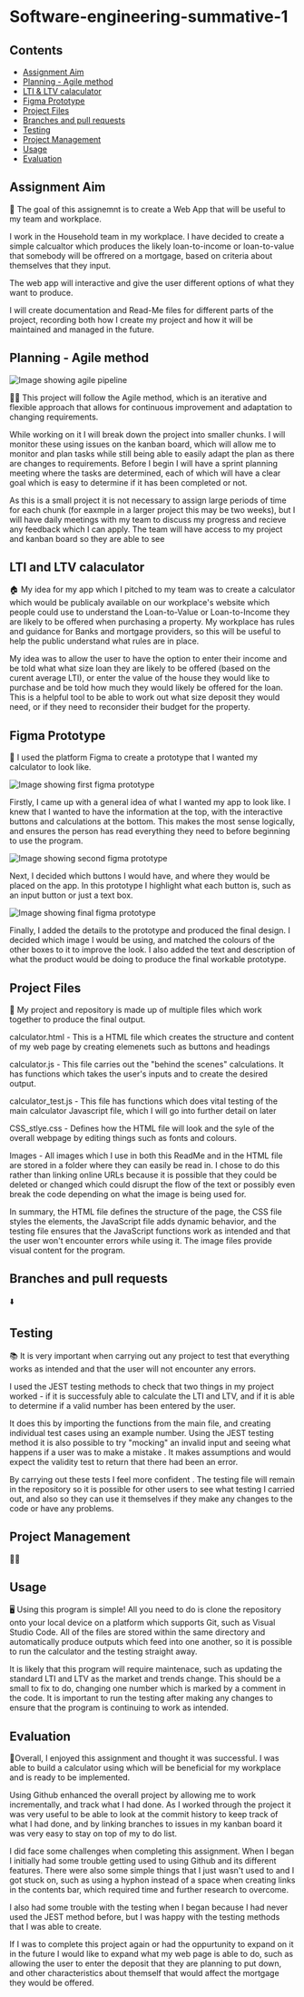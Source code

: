 # Software-engineering-summative-1

## Contents

- [Assignment Aim](#assignment-aim)
- [Planning - Agile method](#planning---agile-method)
- [LTI & LTV calaculator](#lti-and-ltv-calaculator)
- [Figma Prototype](#figma-prototype)
- [Project Files](#project-files)
- [Branches and pull requests](#branches-and-pull-requests)
- [Testing](#testing)
- [Project Management](#project-management)
- [Usage](#usage)
- [Evaluation](#evaluation)
  

## Assignment Aim 
🥅 The goal of this assignemnt is to create a Web App that will be useful to my team and workplace.

I work in the Household team in my workplace. I have decided to create a simple calcualtor which produces the likely loan-to-income or loan-to-value that somebody will be offrered on a mortgage, based on criteria about themselves that they input. 

The web app will interactive and give the user different options of what they want to produce.

I will create documentation and Read-Me files for different parts of the project, recording both how I create my project and how it will be maintained and managed in the future.

## Planning - Agile method

![Image showing agile pipeline](/Images/Agile_image.jpg "Agile image")
 


🏃‍♀ This project will follow the Agile method, which is an iterative and flexible approach that allows for continuous improvement and adaptation to changing requirements.

While working on it I will break down the project into smaller chunks. I will monitor these using issues on the kanban board, which will allow me to monitor and plan tasks while still being able to easily adapt the plan as there are changes to requirements. Before I begin I will have a sprint planning meeting where the tasks are determined, each of which will have a clear goal which is easy to determine if it has been completed or not.  

As this is a small project it is not necessary to assign large periods of time for each chunk (for eaxmple in a larger project this may be two weeks), but I will have daily meetings with my team to discuss my progress and recieve any feedback which I can apply. The team will have access to my project and kanban board so they are able to see 

## LTI and LTV calaculator
🏠 My idea for my app which I pitched to my team was to create a calculator which would be publicaly available on our workplace's website which people could use to understand the Loan-to-Value or Loan-to-Income they are likely to be offered when purchasing a property. My workplace has rules and guidance for Banks and mortgage providers, so this will be useful to help the public understand what rules are in place. 

My idea was to allow the user to have the option to enter their income and be told what what size loan they are likely to be offered (based on the curent average LTI), or enter the value of the house they would like to purchase and be told how much they would likely be offered for the loan. This is a helpful tool to be able to work out what size deposit they would need, or if they need to reconsider their budget for the property. 


## Figma Prototype
🎨 I used the platform Figma to create a prototype that I wanted my calculator to look like.

![Image showing first figma prototype](/Images/Prototype_1.png "Prototype 1")


Firstly, I came up with a general idea of what I wanted my app to look like. I knew that I wanted to have the information at the top, with the interactive buttons and calculations at the bottom. This makes the most sense logically, and ensures the person has read everything they need to before beginning to use the program. 

![Image showing second figma prototype](/Images/Prototype_2.png "Prototype 2")

Next, I decided which buttons I would have, and where they would be placed on the app. In this prototype I highlight what each button is, such as an input button or just a text box. 

![Image showing final figma prototype](/Images/Final_prototype.png "Prototype 2")

Finally, I added the details to the prototype and produced the final design. I decided which image I would be using, and matched the colours of the other boxes to it to improve the look. I also added the text and description of what the product would be doing to produce the final workable prototype.

## Project Files
📂 My project and repository is made up of multiple files which work together to produce the final output.

calculator.html - This is a HTML file which creates the structure and content of my web page by creating elemenets such as buttons and headings

calculator.js - This file carries out the "behind the scenes" calculations. It has functions which takes the user's inputs and to create the desired output.

calculator_test.js - This file has functions which does vital testing of the main calculator Javascript file, which I will go into further detail on later

CSS_stlye.css - Defines how the HTML file will look and the syle of the overall webpage by editing things such as fonts and colours.

Images - All images which I use in both this ReadMe and in the HTML file are stored in a folder where they can easily be read in. I chose to do this rather than linking online URLs because it is possible that they could be deleted or changed which could disrupt the flow of the text or possibly even break the code depending on what the image is being used for.

In summary, the HTML file defines the structure of the page, the CSS file styles the elements, the JavaScript file adds dynamic behavior, and the testing file ensures that the JavaScript functions work as intended and that the user won't encounter errors while using it. The image files provide visual content for the program.

## Branches and pull requests
⬇️ 

## Testing
📚 It is very important when carrying out any project to test that everything works as intended and that the user will not encounter any errors.

I used the JEST testing methods to check that two things in my project worked - if it is successfuly able to calculate the LTI and LTV, and if it is able to determine if a valid number has been entered by the user.

It does this by importing the functions from the main file, and creating individual test cases using an example number. Using the JEST testing method it is also possible to try "mocking" an invalid input and seeing what happens if a user was to make a mistake . It makes assumptions and would expect the validity test to return that there had been an error.

By carrying out these tests I feel more confident . The testing file will remain in the repository so it is possible for other users to see what testing I carried out, and also so they can use it themselves if they make any changes to the code or have any problems. 
## Project Management
👩‍⚖️

## Usage 

🖥️ Using this program is simple! All you need to do is clone the repository onto your local device on a platform which supports Git, such as Visual Studio Code. All of the files are stored within the same directory and automatically produce outputs which feed into one another, so it is possible to run the calculator and the testing straight away. 

It is likely that this program will require maintenace, such as updating the standard LTI and LTV as the market and trends change. This should be a small to fix to do, changing one number which is marked by a comment in the code. It is important to run the testing after making any changes to ensure that the program is continuing to work as intended. 

## Evaluation

🏁Overall, I enjoyed this assignment and thought it was successful. I was able to build a calculator using which will be beneficial for my workplace and is ready to be implemented.

Using Github enhanced the overall project by allowing me to work incrementally, and track what I had done. As I worked through the project it was very useful to be able to look at the commit history to keep track of what I had done, and by linking branches to issues in my kanban board it was very easy to stay on top of my to do list.

I did face some challenges when completing this assignment. When I began I initially had some trouble getting used to using Github and its different features. There were also some simple things that I just wasn't used to and I got stuck on, such as using a hyphon instead of a space when creating links in the contents bar, which required time and further research to overcome. 

I also had some trouble with the testing when I began because I had never used the JEST method before, but I was happy with the testing methods that I was able to create.

If I was to complete this project again or had the oppurtunity to expand on it in the future I would like to expand what my web page is able to do, such as allowing the user to enter the deposit that they are planning to put down, and other characteristics about themself that would affect the mortgage they would be offered.
